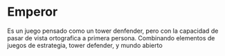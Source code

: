 # Emperor
Es un juego pensado como un tower denfender, pero con la capacidad de pasar de vista ortografica a primera persona. Combinando elementos de juegos de estrategia, tower defender, y mundo abierto
